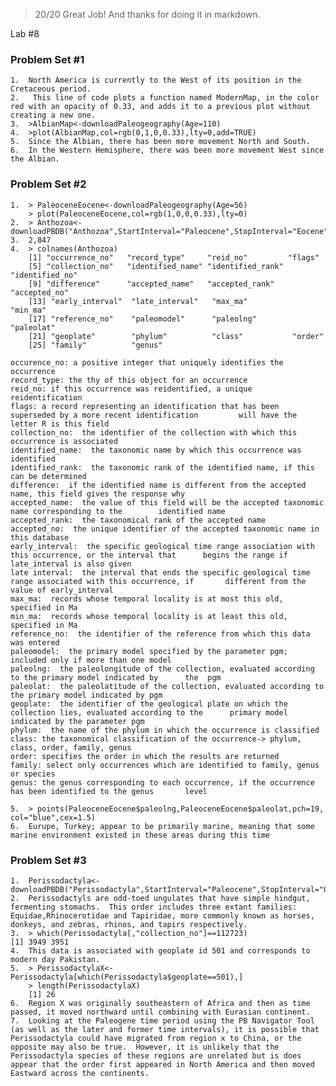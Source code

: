 > 20/20 Great Job! And thanks for doing it in markdown.

Lab #8

### Problem Set #1

	1.	North America is currently to the West of its position in the Cretaceous period. 
	2.	 This line of code plots a function named ModernMap, in the color red with an opacity of 0.33, and adds it to a previous plot without creating a new one. 
	3.	>AlbianMap<-downloadPaleogeography(Age=110)
	4.	>plot(AlbianMap,col=rgb(0,1,0,0.33),lty=0,add=TRUE)
	5.	Since the Albian, there has been more movement North and South. 
	6.	In the Western Hemisphere, there was been more movement West since the Albian. 

### Problem Set #2

	1.	> PaleoceneEocene<-downloadPaleogeography(Age=56)
		> plot(PaleoceneEocene,col=rgb(1,0,0,0.33),lty=0)
	2.	> Anthozoa<- downloadPBDB("Anthozoa",StartInterval="Paleocene",StopInterval="Eocene")
	3.	2,847
	4.	> colnames(Anthozoa)
 		[1] "occurrence_no"   "record_type"     "reid_no"         "flags"          
 		[5] "collection_no"   "identified_name" "identified_rank" "identified_no"  
 		[9] "difference"      "accepted_name"   "accepted_rank"   "accepted_no"    
		[13] "early_interval"  "late_interval"   "max_ma"          "min_ma"         
		[17] "reference_no"    "paleomodel"      "paleolng"        "paleolat"       
		[21] "geoplate"        "phylum"          "class"           "order"          
		[25] "family"          "genus"       

	occurence_no: a positive integer that uniquely identifies the occurrence 
	record_type: the thy of this object for an occurrence 
	reid_no: if this occurrence was reidentified, a unique reidentification
	flags: a record representing an identification that has been superseded by a more recent identification 		will have the letter R is this field
	collection_no:  the identifier of the collection with which this occurrence is associated 
	identified_name:  the taxonomic name by which this occurrence was identified
	identified_rank:  the taxonomic rank of the identified name, if this can be determined
	difference:  if the identified name is different from the accepted name, this field gives the response why
	accepted_name:  the value of this field will be the accepted taxonomic name corresponding to the 		identified name
	accepted_rank:  the taxonomical rank of the accepted name 
	accepted_no:  the unique identifier of the accepted taxonomic name in this database 
	early_interval:  the specific geological time range association with this occurrence, or the interval that 		begins the range if late_interval is also given
	late interval:  the interval that ends the specific geological time range associated with this occurrence, if 		different from the value of early_interval
	max_ma:  records whose temporal locality is at most this old, specified in Ma
	min_ma:  records whose temporal locality is at least this old, specified in Ma
	reference_no:  the identifier of the reference from which this data was entered
	paleomodel:  the primary model specified by the parameter pgm; included only if more than one model
	paleolng:  the paleolongitude of the collection, evaluated according to the primary model indicated by 		the  pgm
	paleolat:  the paleolatitude of the collection, evaluated according to the primary model indicated by pgm
	geoplate:  the identifier of the geological plate on which the collection lies, evaluated according to the 		primary model indicated by the parameter pgm
	phylum:  the name of the phylum in which the occurrence is classified 
	class: the taxonomical classification of the occurrence-> phylum, class, order, family, genus
	order: specifies the order in which the results are returned 
	family: select only occurrences which are identified to family, genus or species 
	genus: the genus corresponding to each occurrence, if the occurrence has been identified to the genus 		level

	5.	> points(PaleoceneEocene$paleolng,PaleoceneEocene$paleolat,pch=19, col="blue",cex=1.5)
	6.	Eurupe, Turkey; appear to be primarily marine, meaning that some marine environment existed in these areas during this time

### Problem Set #3
	1.	Perissodactyla<-downloadPBDB("Perissodactyla",StartInterval="Paleocene",StopInterval="Oligocene")
	2.	Perissodactyls are odd-toed ungulates that have simple hindgut, fermenting stomachs.  This order includes three extant families: Equidae,Rhinocerotidae and	Tapiridae, more commonly known as horses, donkeys, and zebras, rhinos, and tapirs respectively. 
	3.	> which(Perissodactyla[,"collection_no"]==112723)
	[1] 3949 3951
	4.	This data is associated with geoplate id 501 and corresponds to modern day Pakistan.
	5.	> PerissodactylaX<-Perissodactyla[which(Perissodactyla$geoplate==501),]
		> length(PerissodactylaX)
		[1] 26
	6.	Region X was originally southeastern of Africa and then as time passed, it moved northward until combining with Eurasian continent. 
	7.	Looking at the Paleogene time period using the PB Navigator Tool (as well as the later and former time intervals), it is possible that Perissodactyla could have migrated from region x to China, or the opposite may also be true.  However, it is unlikely that the Perissodactyla species of these regions are unrelated but is does appear that the order first appeared in North America and then moved Eastward across the continents. 
